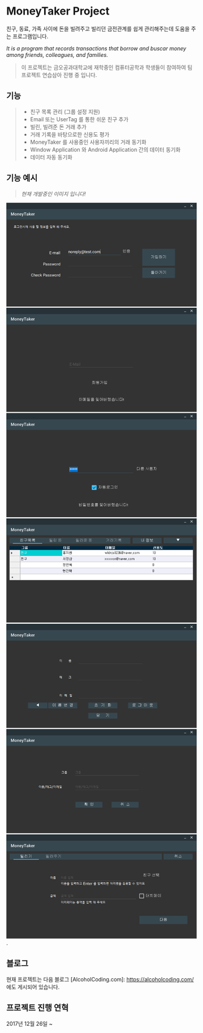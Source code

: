 MoneyTaker Project
=======
친구, 동료, 가족 사이에 돈을 빌려주고 빌리던 금전관계를 쉽게 관리해주는데 도움을 주는 프로그램입니다.

*It is a program that records transactions that borrow and buscar money among friends, colleagues, and families.*

>이 프로젝트는 금오공과대학교에 재학중인 컴퓨터공학과 학생들이 참여하여 팀 프로젝트 연습삼아 진행 중 입니다.

## 기능
>* 친구 목록 관리 (그룹 설정 지원)
>* Email 또는 UserTag 를 통한 쉬운 친구 추가
>* 빌린, 빌려준 돈 거래 추가
>* 거래 기록을 바탕으로한 신용도 평가
>* MoneyTaker 를 사용중인 사용자끼리의 거래 동기화
>* Window Application 와 Android Application 간의 데이터 동기화
>* 데이터 자동 동기화

## 기능 예시
> *현재 개발중인 이미지 입니다!*

![Register Form](/ReadMeImage/register_1.PNG)
![Login ID Form](/ReadMeImage/login_1.PNG)
![Login Password Form](/ReadMeImage/login_2.PNG)
![Friends List Form](/ReadMeImage/trade_1.PNG)
![My Information Form](/ReadMeImage/myInfo_1.PNG)
![Add Friend Form](/ReadMeImage/addFriend.PNG)
![Add Trade Form](/ReadMeImage/addTrade.PNG).

## 블로그
현재 프로젝트는 다음 블로그 [AlcoholCoding.com]: https://alcoholcoding.com/ 에도 게시되어 있습니다.

## 프로젝트 진행 연혁
2017년 12월 26일 ~
